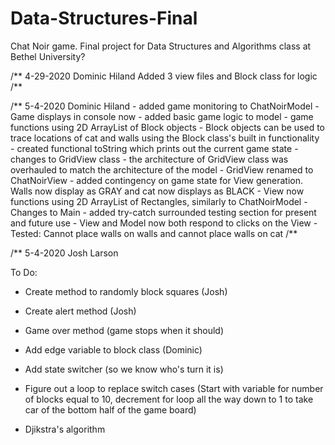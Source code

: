 # Data-Structures-Final
Chat Noir game. Final project for Data Structures and Algorithms class at Bethel University?

/** 4-29-2020 Dominic Hiland
    Added 3 view files and Block class for logic
/**


/** 5-4-2020 Dominic Hiland
    - added game monitoring to ChatNoirModel
        - Game displays in console now
    - added basic game logic to model
        - game functions using 2D ArrayList of Block objects
        - Block objects can be used to trace locations of cat and walls using the 
        Block class's built in functionality
        - created functional toString which prints out the current game state
    - changes to GridView class
        - the architecture of GridView class was overhauled to match the
        architecture of the model
        - GridView renamed to ChatNoirView
        - added contingency on game state for View generation. Walls now display as
        GRAY and cat now displays as BLACK
        - View now functions using 2D ArrayList of Rectangles, similarly to ChatNoirModel
    - Changes to Main
        - added try-catch surrounded testing section for present and future use
    - View and Model now both respond to clicks on the View
        - Tested: Cannot place walls on walls and cannot place walls on cat
/**

/** 5-4-2020 Josh Larson

To Do:
- Create method to randomly block squares (Josh)
- Create alert method (Josh)
- Game over method (game stops when it should) 
- Add edge variable to block class (Dominic)
- Add state switcher (so we know who's turn it is)
- Figure out a loop to replace switch cases (Start with variable for number of blocks equal to 10,
decrement for loop all the way down to 1 to take car of the bottom half of the game board)





- Djikstra's algorithm
